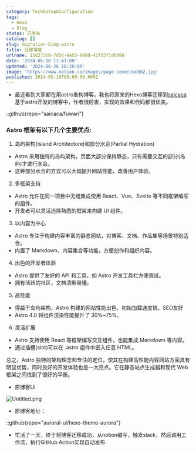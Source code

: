 ```yaml
---
category: TechSetup&Configuration
tags:
  - Hexo
  - Blog
status: 已发布
catalog: []
slug: migration-blog-astro
title: 迁移博客
urlname: 15d27368-7d56-4a55-998d-41f55f1d0998
date: '2024-05-10 11:41:00'
updated: '2024-06-26 18:26:00'
image: 'https://www.notion.so/images/page-cover/webb2.jpg'
published: 2024-05-10T08:00:00.000Z
---
```

- 最近看到大家都在用astro重构博客，我也将原来的Hexo博客迁移到[saicaca](https://github.com/saicaca/fuwari)基于astro开发的博客中，作者很厉害，实现的效果和代码都很优美。

::github{repo="saicaca/fuwari"}


### Astro 框架有以下几个主要优点:



1. 岛屿架构(Island Architecture)和部分水合(Partial Hydration)
- Astro 采用独特的岛屿架构，页面大部分保持静态，只有需要交互的部分(岛屿)才进行水合。
- 这种部分水合的方式可以大幅提升网站性能，改善用户体验。

2. 多框架支持
- Astro 允许在同一项目中无缝集成使用 React、Vue、Svelte 等不同框架编写的组件。
- 开发者可以灵活选择熟悉的框架来构建 UI 组件。

3. 以内容为中心
- Astro 专注于构建内容丰富的静态网站，对博客、文档、作品集等场景特别适合。
- 内置了 Markdown、内容集合等功能，方便创作和组织内容。

4. 出色的开发者体验
- Astro 提供了友好的 API 和工具，如 Astro 开发工具栏方便调试。
- 拥有活跃的社区，文档清晰易懂。

5. 高性能
- 得益于岛屿架构，Astro 构建的网站性能出色，初始加载速度快。SEO友好
- Astro 4.0 将组件渲染性能提升了 30%~75%。

6. 灵活扩展
- Astro 支持使用 React 等框架编写交互组件，也能集成 Markdown 等内容。
- 通过插槽(slot)可以在 .astro 组件中嵌入任意 HTML。

总之，Astro 独特的架构理念和专注的定位，使其在构建高性能内容网站方面具有明显优势，同时良好的开发体验也是一大亮点。它在静态站点生成器和现代 Web 框架之间找到了很好的平衡。

- 原博客UI

![Untitled.png](https://prod-files-secure.s3.us-west-2.amazonaws.com/5d24fe63-e567-4804-86f9-9fdc62e13082/3d59c350-432a-4fb6-a08f-0638fef2026e/Untitled.png?X-Amz-Algorithm=AWS4-HMAC-SHA256&X-Amz-Content-Sha256=UNSIGNED-PAYLOAD&X-Amz-Credential=ASIAZI2LB466TSWPRSCX%2F20250416%2Fus-west-2%2Fs3%2Faws4_request&X-Amz-Date=20250416T053941Z&X-Amz-Expires=3600&X-Amz-Security-Token=IQoJb3JpZ2luX2VjELX%2F%2F%2F%2F%2F%2F%2F%2F%2F%2FwEaCXVzLXdlc3QtMiJGMEQCIA%2FUkBLFIG1cYxAh2u%2Bd8pugl8ESX3mbrgS4veKFMMkiAiBAKNJIuSCfPqHlwBgPodQqee%2FN%2FMkNPIdn4PG3iSWKGir%2FAwg%2BEAAaDDYzNzQyMzE4MzgwNSIMEx1yymplJ1qxJ8G%2FKtwDVby08iD%2BTgJOPlSZ54Rv8eymZ5J6X5ewjO4p0Nqc8A6fDfRavadvR35gTG1L%2F5125uEwBrYkpCggUWSLFgmOPHBSTjXbIAEjVUMq8lLNwrN%2BW%2FUiQTLpVz3d6IqWfHcg7WH5Ue6eDowGrXYGzzf7ALq6tr69RjS9QgIfqn2QoVTB1OzDMwj4X3CcngJRjjIluFrXU5m6Gk1gsCaMxHWY9MM6t%2FjciziW07gvkCv5Nui6ob47WnNo6i%2F3GJyVB8cBfQr9fsF3f5kLJzDZifnCg1FCzj0IUW7MhWF8zPfpNza8tcbyfFy5M8imodt2rsB0H2LCL0NAQ5%2BlRrf7p4ig2sLdWYdXG1l5JwNoU%2FCxbCRwhDAOB9ENXzg0C9CdnfJgNvXTwSUiL%2BtGntMWDsVJGnYLyGonisvNJ75hxrMPP2aPnjmuxbuSkJWGNVISluQ5ZrbYT5J1NnHBc8D9dS1%2FRlxLCSrrDq6%2Bk3tYmuOMr7H0wLswPiHqWf4Bou5bjSgBg5oiN%2FxrD4CFXaG9iXzmw0wI7AiVhwDvOmSMSrTohlwYYUqJbTXkSbZpE2h5vTMHnavuPX7lWMaqvlv%2FVvQCeDmZO7ViHQa6E9s6Q2Z3ZeazrT2wm7ehOk8e8EkwiO%2F8vwY6pgH%2B4j7grYRQpxYTPWBpYayzzTGQvXGlwmfjjBrhW6zvNaCWsmVVh9T26oqJdHGojH1a14entFoZ57J%2BdaRAGdbddL5FOr8XRVy19qu5cHH7n0N%2BAflLCniNInMwN2FC6IJrx1Z5QgsSSQURkL8IaU8SYb9l7YuxDdzxogm1HjmOOfR%2BzjOnvR7RznUtW99PfIehSj8ovEst9pmGfMrYA7cBJcDyFA05&X-Amz-Signature=638db9fef6870dea0f0ce573a5247493895c641fb1a598f94d12e7af9f99b215&X-Amz-SignedHeaders=host&x-id=GetObject)

- 原博客地址：

::github{repo="auroral-ui/hexo-theme-aurora"}

- 忙活了一天，终于将博客迁移成功，从notion编写，触发slack，然后调用工作流，执行GitHub Action实现自动发布
